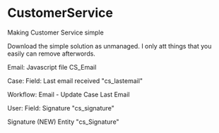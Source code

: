 # CustomerService
Making Customer Service simple


Download the simple solution as unmanaged. I only att things that you easily can remove afterwords. 

Email:
Javascript file CS_Email

Case:
Field: Last email received "cs_lastemail"

Workflow:
Email - Update Case Last Email

User:
Field: Signature "cs_signature"

Signature (NEW)
Entity "cs_Signature"

